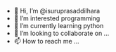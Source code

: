 - 👋 Hi, I’m @isuruprasaddilhara
- 👀 I’m interested programming 
- 🌱 I’m currently learning python
- 💞️ I’m looking to collaborate on ...
- 📫 How to reach me ...

<!---
isuruprasaddilhara/isuruprasaddilhara is a ✨ special ✨ repository because its `README.md` (this file) appears on your GitHub profile.
You can click the Preview link to take a look at your changes.
--->
